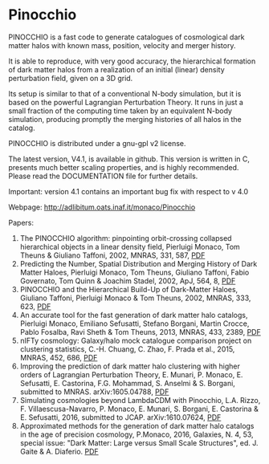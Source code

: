 # Pinocchio

PINOCCHIO is a fast code to generate catalogues of cosmological dark matter halos with known mass, position, velocity and merger history.

It is able to reproduce, with very good accuracy, the hierarchical formation of dark matter halos from a realization of an initial (linear) density perturbation field, given on a 3D grid.

Its setup is similar to that of a conventional N-body simulation, but it is based on the powerful Lagrangian Perturbation Theory. It runs in just a small fraction of the computing time taken by an equivalent N-body simulation, producing promptly the merging histories of all halos in the catalog.

PINOCCHIO is distributed under a gnu-gpl v2 license.

The latest version, V4.1, is available in github. This version is written in C, presents much better scaling properties, and is highly recommended. Please read the DOCUMENTATION file for further details.

Important: version 4.1 contains an important bug fix with respect to v 4.0

Webpage:
http://adlibitum.oats.inaf.it/monaco/Pinocchio

Papers:

1. The PINOCCHIO algorithm: pinpointing orbit-crossing collapsed hierarchical objects in a linear density field, Pierluigi Monaco, Tom Theuns & Giuliano Taffoni, 2002, MNRAS, 331, 587, [PDF](http://adlibitum.oats.inaf.it/monaco/Papers/monaco.2002.MNRAS.331.587.pdf)
2. Predicting the Number, Spatial Distribution and Merging History of Dark Matter Haloes, Pierluigi Monaco, Tom Theuns, Giuliano Taffoni, Fabio Governato, Tom Quinn & Joachim Stadel, 2002, ApJ, 564, 8, [PDF](http://adlibitum.oats.inaf.it/monaco/Papers/monaco.2002.ApJ.564.8.pdf)
3. PINOCCHIO and the Hierarchical Build-Up of Dark-Matter Haloes, Giuliano Taffoni, Pierluigi Monaco & Tom Theuns, 2002, MNRAS, 333, 623, [PDF](http://adlibitum.oats.inaf.it/monaco/Papers/taffoni.2002.MNRAS.333.623.pdf)
4. An accurate tool for the fast generation of dark matter halo catalogs, Pierluigi Monaco, Emiliano Sefusatti, Stefano Borgani, Martin Crocce, Pablo Fosalba, Ravi Sheth & Tom Theuns, 2013, MNRAS, 433, 2389, [PDF](http://adlibitum.oats.inaf.it/monaco/Papers/monaco.2013.MNRAS.433.2389.pdf)
5. nIFTy cosmology: Galaxy/halo mock catalogue comparison project on clustering statistics, C.-H. Chuang, C. Zhao, F. Prada et al., 2015, MNRAS, 452, 686, [PDF](http://adlibitum.oats.inaf.it/monaco/Papers/chuang.2015.MNRAS.452.686.pdf)
6. Improving the prediction of dark matter halo clustering with higher orders of Lagrangian Perturbation Theory, E. Munari, P. Monaco, E. Sefusatti, E. Castorina, F.G. Mohammad, S. Anselmi & S. Borgani, submitted to MNRAS. arXiv:1605.04788, [PDF](http://arxiv.org/abs/1605.04788)
7. Simulating cosmologies beyond LambdaCDM with Pinocchio, L.A. Rizzo, F. Villaescusa-Navarro, P. Monaco, E. Munari, S. Borgani, E. Castorina & E. Sefusatti, 2016, submitted to JCAP. arXiv:1610.07624, [PDF](https://arxiv.org/abs/1610.07624)
8. Approximated methods for the generation of dark matter halo catalogs in the age of precision cosmology, P.Monaco, 2016, Galaxies, N. 4, 53, special issue: "Dark Matter: Large versus Small Scale Structures", ed. J. Gaite & A. Diaferio. [PDF](http://adlibitum.oats.inaf.it/monaco/Papers/monaco.2016.Galaxies.4.53.pdf)
